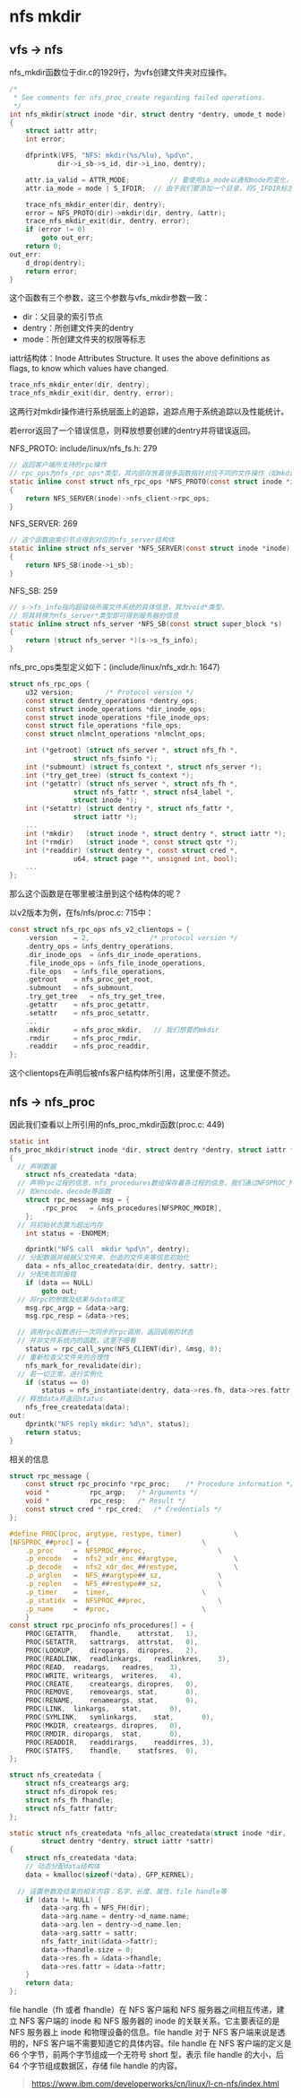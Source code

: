 # nfs mkdir

## vfs -> nfs

nfs_mkdir函数位于dir.c的1929行，为vfs创建文件夹对应操作。

```c
/*
 * See comments for nfs_proc_create regarding failed operations.
 */
int nfs_mkdir(struct inode *dir, struct dentry *dentry, umode_t mode)
{
	struct iattr attr;
	int error;

	dfprintk(VFS, "NFS: mkdir(%s/%lu), %pd\n",
			dir->i_sb->s_id, dir->i_ino, dentry);

	attr.ia_valid = ATTR_MODE;			// 要使用ia_mode以通知mode的变化，将其值置为ATTR_MODE
	attr.ia_mode = mode | S_IFDIR;	// 由于我们要添加一个目录，将S_IFDIR标志置为1

	trace_nfs_mkdir_enter(dir, dentry);
	error = NFS_PROTO(dir)->mkdir(dir, dentry, &attr);
	trace_nfs_mkdir_exit(dir, dentry, error);
	if (error != 0)
		goto out_err;
	return 0;
out_err:
	d_drop(dentry);
	return error;
}
```

这个函数有三个参数，这三个参数与vfs_mkdir参数一致：

- dir：父目录的索引节点
- dentry：所创建文件夹的dentry
- mode：所创建文件夹的权限等标志

iattr结构体：Inode Attributes Structure. It uses the above definitions as flags, to know which values have changed.

```c
trace_nfs_mkdir_enter(dir, dentry);
trace_nfs_mkdir_exit(dir, dentry, error);
```

这两行对mkdir操作进行系统层面上的追踪，追踪点用于系统追踪以及性能统计。

若error返回了一个错误信息，则释放想要创建的dentry并将错误返回。

NFS_PROTO: include/linux/nfs_fs.h: 279

```c
// 返回客户端所支持的rpc操作
// rpc_ops为nfs_rpc_ops*类型，其内部存放着很多函数指针对应不同的文件操作（如mkdir）
static inline const struct nfs_rpc_ops *NFS_PROTO(const struct inode *inode)
{
	return NFS_SERVER(inode)->nfs_client->rpc_ops;
}
```

NFS_SERVER: 269

```c
// 这个函数由索引节点得到对应的nfs_server结构体
static inline struct nfs_server *NFS_SERVER(const struct inode *inode)
{
	return NFS_SB(inode->i_sb);
}
```

NFS_SB: 259

``` c
// s->fs_info指向超级块所属文件系统的具体信息，其为void*类型，
// 将其转换为nfs_server*类型即可得到服务器的信息
static inline struct nfs_server *NFS_SB(const struct super_block *s)
{
	return (struct nfs_server *)(s->s_fs_info);
}
```

nfs_prc_ops类型定义如下：(include/linux/nfs_xdr.h: 1647)

```c
struct nfs_rpc_ops {
	u32	version;		/* Protocol version */
	const struct dentry_operations *dentry_ops;
	const struct inode_operations *dir_inode_ops;
	const struct inode_operations *file_inode_ops;
	const struct file_operations *file_ops;
	const struct nlmclnt_operations *nlmclnt_ops;

	int	(*getroot) (struct nfs_server *, struct nfs_fh *,
			    struct nfs_fsinfo *);
	int	(*submount) (struct fs_context *, struct nfs_server *);
	int	(*try_get_tree) (struct fs_context *);
	int	(*getattr) (struct nfs_server *, struct nfs_fh *,
			    struct nfs_fattr *, struct nfs4_label *,
			    struct inode *);
	int	(*setattr) (struct dentry *, struct nfs_fattr *,
			    struct iattr *);
	...
	int	(*mkdir)   (struct inode *, struct dentry *, struct iattr *);	// 我们想要的mkdir
	int	(*rmdir)   (struct inode *, const struct qstr *);
	int	(*readdir) (struct dentry *, const struct cred *,
			    u64, struct page **, unsigned int, bool);
	...
};
```

那么这个函数是在哪里被注册到这个结构体的呢？

以v2版本为例，在fs/nfs/proc.c: 715中：

```c
const struct nfs_rpc_ops nfs_v2_clientops = {
	.version	= 2,		       /* protocol version */
	.dentry_ops	= &nfs_dentry_operations,
	.dir_inode_ops	= &nfs_dir_inode_operations,
	.file_inode_ops	= &nfs_file_inode_operations,
	.file_ops	= &nfs_file_operations,
	.getroot	= nfs_proc_get_root,
	.submount	= nfs_submount,
	.try_get_tree	= nfs_try_get_tree,
	.getattr	= nfs_proc_getattr,
	.setattr	= nfs_proc_setattr,
	...
	.mkdir		= nfs_proc_mkdir,	// 我们想要的mkdir
	.rmdir		= nfs_proc_rmdir,
	.readdir	= nfs_proc_readdir,
};
```

这个clientops在声明后被nfs客户结构体所引用，这里便不赘述。

## nfs -> nfs_proc

因此我们查看以上所引用的nfs_proc_mkdir函数(proc.c: 449)

```c
static int
nfs_proc_mkdir(struct inode *dir, struct dentry *dentry, struct iattr *sattr)
{
  // 声明数据
	struct nfs_createdata *data;
  // 声明rpc过程的信息，nfs_procedures数组保存着各过程的信息，我们通过NFSPROC_MKDIR获得创建文件夹的过程信息
  // 如encode、decode等函数
	struct rpc_message msg = {
		.rpc_proc	= &nfs_procedures[NFSPROC_MKDIR],
	};
  // 将初始状态置为超出内存
	int status = -ENOMEM;

	dprintk("NFS call  mkdir %pd\n", dentry);
  // 分配数据并根据父文件夹、创造的文件夹等信息初始化
	data = nfs_alloc_createdata(dir, dentry, sattr);
  // 分配失败则报错
	if (data == NULL)
		goto out;
  // 将rpc的参数及结果与data绑定
	msg.rpc_argp = &data->arg;
	msg.rpc_resp = &data->res;

  // 调用rpc函数进行一次同步的rpc调用，返回调用的状态
  // 并非文件系统内的函数，这里不细看
	status = rpc_call_sync(NFS_CLIENT(dir), &msg, 0);
  // 重新检查父文件夹的合理性
	nfs_mark_for_revalidate(dir);
  // 若一切正常，进行实例化
	if (status == 0)
		status = nfs_instantiate(dentry, data->res.fh, data->res.fattr, NULL);
  // 释放data并返回status
	nfs_free_createdata(data);
out:
	dprintk("NFS reply mkdir: %d\n", status);
	return status;
}
```



相关的信息

```c
struct rpc_message {
	const struct rpc_procinfo *rpc_proc;	/* Procedure information */
	void *			rpc_argp;	/* Arguments */
	void *			rpc_resp;	/* Result */
	const struct cred *	rpc_cred;	/* Credentials */
};
```

```c
#define PROC(proc, argtype, restype, timer)				\
[NFSPROC_##proc] = {							\
	.p_proc	    =  NFSPROC_##proc,					\
	.p_encode   =  nfs2_xdr_enc_##argtype,				\
	.p_decode   =  nfs2_xdr_dec_##restype,				\
	.p_arglen   =  NFS_##argtype##_sz,				\
	.p_replen   =  NFS_##restype##_sz,				\
	.p_timer    =  timer,						\
	.p_statidx  =  NFSPROC_##proc,					\
	.p_name     =  #proc,						\
	}
const struct rpc_procinfo nfs_procedures[] = {
	PROC(GETATTR,	fhandle,	attrstat,	1),
	PROC(SETATTR,	sattrargs,	attrstat,	0),
	PROC(LOOKUP,	diropargs,	diropres,	2),
	PROC(READLINK,	readlinkargs,	readlinkres,	3),
	PROC(READ,	readargs,	readres,	3),
	PROC(WRITE,	writeargs,	writeres,	4),
	PROC(CREATE,	createargs,	diropres,	0),
	PROC(REMOVE,	removeargs,	stat,		0),
	PROC(RENAME,	renameargs,	stat,		0),
	PROC(LINK,	linkargs,	stat,		0),
	PROC(SYMLINK,	symlinkargs,	stat,		0),
	PROC(MKDIR,	createargs,	diropres,	0),
	PROC(RMDIR,	diropargs,	stat,		0),
	PROC(READDIR,	readdirargs,	readdirres,	3),
	PROC(STATFS,	fhandle,	statfsres,	0),
};
```

```c
struct nfs_createdata {
	struct nfs_createargs arg;
	struct nfs_diropok res;
	struct nfs_fh fhandle;
	struct nfs_fattr fattr;
};

static struct nfs_createdata *nfs_alloc_createdata(struct inode *dir,
		struct dentry *dentry, struct iattr *sattr)
{
	struct nfs_createdata *data;
	// 动态分配data结构体
	data = kmalloc(sizeof(*data), GFP_KERNEL);
	
  // 设置参数及结果的相关内容：名字、长度、属性、file handle等
	if (data != NULL) {
		data->arg.fh = NFS_FH(dir);
		data->arg.name = dentry->d_name.name;
		data->arg.len = dentry->d_name.len;
		data->arg.sattr = sattr;
		nfs_fattr_init(&data->fattr);
		data->fhandle.size = 0;
		data->res.fh = &data->fhandle;
		data->res.fattr = &data->fattr;
	}
	return data;
};
```

file handle（fh 或者 fhandle）在 NFS 客户端和 NFS 服务器之间相互传递，建立 NFS 客户端的 inode 和 NFS 服务器的 inode 的关联关系。它主要表征的是 NFS 服务器上 inode 和物理设备的信息。file handle 对于 NFS 客户端来说是透明的，NFS 客户端不需要知道它的具体内容。file handle 在 NFS 客户端的定义是 66 个字节，前两个字节组成一个无符号 short 型，表示 file handle 的大小，后 64 个字节组成数据区，存储 file handle 的内容。

> https://www.ibm.com/developerworks/cn/linux/l-cn-nfs/index.html